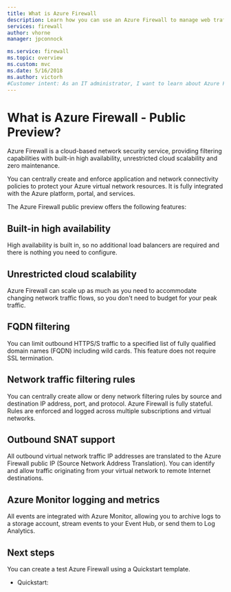 ```yaml
---
title: What is Azure Firewall
description: Learn how you can use an Azure Firewall to manage web traffic.
services: firewall
author: vhorne
manager: jpconnock

ms.service: firewall
ms.topic: overview
ms.custom: mvc
ms.date: 5/16/2018
ms.author: victorh
#Customer intent: As an IT administrator, I want to learn about Azure Firewall and what I can use it for.
---
```

# What is Azure Firewall - Public Preview?

Azure Firewall is a cloud-based network security service, providing filtering capabilities with built-in high availability, unrestricted cloud scalability and zero maintenance.

You can centrally create and enforce application and network connectivity policies to protect your Azure virtual network resources. It is fully integrated with the Azure platform, portal, and services.

The Azure Firewall public preview offers the following features:

## Built-in high availability
High availability is built in, so no additional load balancers are required and there is nothing you need to configure.

## Unrestricted cloud scalability 
Azure Firewall can scale up as much as you need  to accommodate changing network traffic flows, so you don't need to budget for your peak traffic.

##  FQDN filtering 
You can limit outbound HTTPS/S traffic to a specified list of fully qualified domain names (FQDN) including wild cards. This feature does not require SSL termination.

## Network traffic filtering rules

You can centrally create allow or deny network filtering rules by source and destination IP address, port, and protocol. Azure Firewall is fully stateful. Rules are enforced and logged across multiple subscriptions and virtual networks.

## Outbound SNAT support

All outbound virtual network traffic IP addresses are translated to the Azure Firewall public IP (Source Network Address Translation). You can identify and allow traffic originating from your virtual network to remote Internet destinations.

## Azure Monitor logging and metrics

All events are integrated with Azure Monitor, allowing you to archive logs to a storage account, stream events to your Event Hub, or send them to Log Analytics.

## Next steps

You can create a test Azure Firewall using a Quickstart template.

- Quickstart: 

